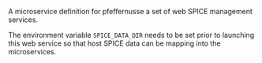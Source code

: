 A microservice definition for pfeffernusse a set of web SPICE management services.

The environment variable `SPICE_DATA_DIR` needs to be set prior to launching
this web service so that host SPICE data can be mapping into the microservices.


